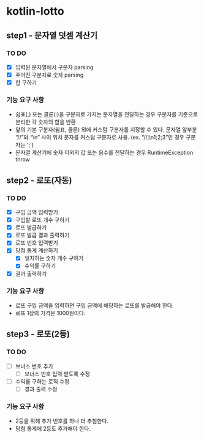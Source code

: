# kotlin-lotto

## step1 - 문자열 덧셈 계산기

### TO DO

- [X] 입력된 문자열에서 구분자 parsing
- [X] 주어진 구분자로 숫자 parsing
- [X] 합 구하기

### 기능 요구 사항

* 쉼표(,) 또는 콜론(:)을 구분자로 가지는 문자열을 전달하는 경우 구분자를 기준으로 분리한 각 숫자의 합을 반환
* 앞의 기본 구분자(쉼표, 콜론) 외에 커스텀 구분자를 지정할 수 있다. 문자열 앞부분 “//”와 “\n” 사이 위치 문자를 커스텀 구분자로 사용. (ex. “//;\n1;2;3”인 경우 구분자는 ';')
* 문자열 계산기에 숫자 이외의 값 또는 음수를 전달하는 경우 RuntimeException throw

## step2 - 로또(자동)

### TO DO

- [X] 구입 금액 입력받기
- [X] 구입할 로또 개수 구하기
- [X] 로또 발급하기
- [X] 로또 발급 결과 출력하기
- [X] 로또 번호 입력받기
- [X] 당첨 통계 계산하기
    - [X] 일치하는 숫자 개수 구하기
    - [X] 수익률 구하기
- [X] 결과 출력하기

### 기능 요구 사항

* 로또 구입 금액을 입력하면 구입 금액에 해당하는 로또를 발급해야 한다.
* 로또 1장의 가격은 1000원이다.

## step3 - 로또(2등)

### TO DO

- [ ] 보너스 번호 추가
  - [ ] 보너스 번호 입력 받도록 수정
- [ ] 수익률 구하는 로직 수정
  - [ ] 결과 출력 수정

### 기능 요구 사항

* 2등을 위해 추가 번호를 하나 더 추첨한다.
* 당첨 통계에 2등도 추가해야 한다.
